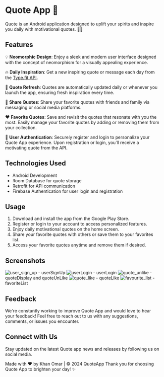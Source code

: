 # Quote App 🌟

Quote is an Android application designed to uplift your spirits and inspire you daily with motivational quotes. 📱💬

## Features
💡 **Neomorphic Design**: Enjoy a sleek and modern user interface designed with the concept of neomorphism for a visually appealing experience.

🔥 **Daily Inspiration**: Get a new inspiring quote or message each day from the [Type.fit API](https://type.fit/api/quotes).

🔄 **Quote Refresh**: Quotes are automatically updated daily or whenever you launch the app, ensuring fresh inspiration every time.

📲 **Share Quotes**: Share your favorite quotes with friends and family via messaging or social media platforms.

❤️ **Favorite Quotes**: Save and revisit the quotes that resonate with you the most. Easily manage your favorite quotes by adding or removing them from your collection.

🔐 **User Authentication**: Securely register and login to personalize your Quote App experience. Upon registration or login, you'll receive a motivating quote from the API.

## Technologies Used

- Android Development
- Room Database for quote storage
- Retrofit for API communication
- Firebase Authentication for user login and registration

## Usage

1. Download and install the app from the Google Play Store.
2. Register or login to your account to access personalized features.
3. Enjoy daily motivational quotes on the home screen.
4. Share your favorite quotes with others or save them to your favorites list.
5. Access your favorite quotes anytime and remove them if desired.

## Screenshots

![user_sign_up](https://github.com/KOMAR-7/Quote-Today/assets/93786121/f15a6080-9247-4c6c-8bb0-c4b80b6683f2) - userSignUp
![userLogin](https://github.com/KOMAR-7/Quote-Today/assets/93786121/53cd9808-5419-4db1-aaf0-e5e6274c4e37) - userLogin
![quote_unlike](https://github.com/KOMAR-7/Quote-Today/assets/93786121/a1a6fcf5-7c9e-4cc6-8718-6fa5f1236df1) - quoteDisplay and quoteUnLike
![quote_like](https://github.com/KOMAR-7/Quote-Today/assets/93786121/9b89b9d6-f1a7-4cfe-98c1-fea0e544576c) - quoteLike
![favourite_list](https://github.com/KOMAR-7/Quote-Today/assets/93786121/22c434ef-7f0e-484f-af5c-51129b0ddcfb) - favoriteList







## Feedback

We're constantly working to improve Quote App and would love to hear your feedback! Feel free to reach out to us with any suggestions, comments, or issues you encounter.

## Connect with Us

Stay updated on the latest Quote app news and releases by following us on social media.

Made with ❤️ by Khan Omar | © 2024 QuoteApp
Thank you for choosing Quote App to brighten your day! ✨
